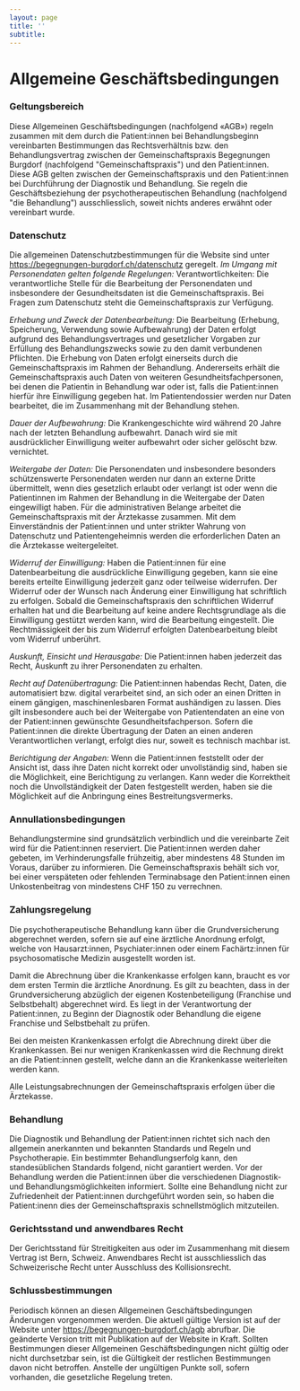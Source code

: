 ```yaml
---
layout: page
title: ''
subtitle:
---
```

# Allgemeine Geschäftsbedingungen
### Geltungsbereich
Diese Allgemeinen Geschäftsbedingungen (nachfolgend «AGB») regeln zusammen mit dem durch die Patient:innen bei Behandlungsbeginn vereinbarten Bestimmungen das Rechtsverhältnis bzw. den Behandlungsvertrag zwischen der Gemeinschaftspraxis Begegnungen Burgdorf (nachfolgend "Gemeinschaftspraxis") und den Patient:innen. Diese AGB gelten zwischen der Gemeinschaftspraxis und den Patient:innen bei Durchführung der Diagnostik und Behandlung. Sie regeln die Geschäftsbeziehung der psychotherapeutischen Behandlung (nachfolgend "die Behandlung") ausschliesslich, soweit nichts anderes erwähnt oder vereinbart wurde.

### Datenschutz
Die allgemeinen Datenschutzbestimmungen für die Website sind unter https://begegnungen-burgdorf.ch/datenschutz geregelt.
*Im Umgang mit Personendaten gelten folgende Regelungen:*
Verantwortlichkeiten: Die verantwortliche Stelle für die Bearbeitung der Personendaten und insbesondere der Gesundheitsdaten ist die Gemeinschaftspraxis. Bei Fragen zum Datenschutz steht die Gemeinschaftspraxis zur Verfügung.

*Erhebung und Zweck der Datenbearbeitung:* 
Die Bearbeitung (Erhebung, Speicherung, Verwendung sowie Aufbewahrung) der Daten erfolgt aufgrund des Behandlungsvertrages und gesetzlicher Vorgaben zur Erfüllung des Behandlungszwecks sowie zu den damit verbundenen Pflichten. Die Erhebung von Daten erfolgt einerseits durch die Gemeinschaftspraxis im Rahmen der Behandlung. Andererseits erhält die Gemeinschaftspraxis auch Daten von weiteren Gesundheitsfachpersonen, bei denen die Patientin in Behandlung war oder ist, falls die Patient:innen hierfür ihre Einwilligung gegeben hat. Im Patientendossier werden nur Daten bearbeitet, die im Zusammenhang mit der Behandlung stehen.

*Dauer der Aufbewahrung:* 
Die Krankengeschichte wird während 20 Jahre nach der letzten Behandlung aufbewahrt. Danach wird sie mit ausdrücklicher Einwilligung weiter aufbewahrt oder sicher gelöscht bzw. vernichtet.

*Weitergabe der Daten:*
 Die Personendaten und insbesondere besonders schützenswerte Personendaten werden nur dann an externe Dritte übermittelt, wenn dies gesetzlich erlaubt oder verlangt ist oder wenn die Patientinnen im Rahmen der Behandlung in die Weitergabe der Daten eingewilligt haben. Für die administrativen Belange arbeitet die Gemeinschaftspraxis mit der Ärztekasse zusammen. Mit dem Einverständnis der Patient:innen und unter strikter Wahrung von Datenschutz und Patientengeheimnis werden die erforderlichen Daten an die Ärztekasse weitergeleitet.

*Widerruf der Einwilligung:* Haben die Patient:innen für eine Datenbearbeitung die ausdrückliche Einwilligung gegeben, kann sie eine bereits erteilte Einwilligung jederzeit ganz oder teilweise widerrufen. Der Widerruf oder der Wunsch nach Änderung einer Einwilligung hat schriftlich zu erfolgen. Sobald die Gemeinschaftspraxis den schriftlichen Widerruf erhalten hat und die Bearbeitung auf keine andere Rechtsgrundlage als die Einwilligung gestützt werden kann, wird die Bearbeitung eingestellt. Die Rechtmässigkeit der bis zum Widerruf erfolgten Datenbearbeitung bleibt vom Widerruf unberührt.

*Auskunft, Einsicht und Herausgabe:*
Die Patient:innen haben jederzeit das Recht, Auskunft zu ihrer Personendaten zu erhalten.

*Recht auf Datenübertragung:* Die Patient:innen habendas Recht, Daten, die automatisiert bzw. digital verarbeitet sind, an sich oder an einen Dritten in einem gängigen, maschinenlesbaren Format aushändigen zu lassen. Dies gilt insbesondere auch bei der Weitergabe von Patientendaten an eine von der Patient:innen gewünschte Gesundheitsfachperson. Sofern die Patient:innen die direkte Übertragung der Daten an einen anderen Verantwortlichen verlangt, erfolgt dies nur, soweit es technisch machbar ist.

*Berichtigung der Angaben:* Wenn die Patient:innen feststellt oder der Ansicht ist, dass ihre Daten nicht korrekt oder unvollständig sind, haben sie die Möglichkeit, eine Berichtigung zu verlangen. Kann weder die Korrektheit noch die Unvollständigkeit der Daten festgestellt werden, haben sie die Möglichkeit auf die Anbringung eines Bestreitungsvermerks.
 
### Annullationsbedingungen
Behandlungstermine sind grundsätzlich verbindlich und die vereinbarte Zeit wird für die Patient:innen reserviert. Die Patient:innen werden daher gebeten, im Verhinderungsfalle frühzeitig, aber mindestens 48 Stunden im Voraus, darüber zu informieren. Die Gemeinschaftspraxis behält sich vor, bei einer verspäteten oder fehlenden Terminabsage den Patient:innen einen Unkostenbeitrag von mindestens CHF 150 zu verrechnen.

### Zahlungsregelung
Die psychotherapeutische Behandlung kann über die Grundversicherung abgerechnet werden, sofern sie auf eine ärztliche Anordnung erfolgt, welche von Hausarzt:innen, Psychiater:innen oder einem Fachärtz:innen für psychosomatische Medizin ausgestellt worden ist.

Damit die Abrechnung über die Krankenkasse erfolgen kann, braucht es vor dem ersten Termin die ärztliche Anordnung. Es gilt zu beachten, dass in der Grundversicherung abzüglich der eigenen Kostenbeteiligung (Franchise und Selbstbehalt) abgerechnet wird. Es liegt in der Verantwortung der Patient:innen, zu Beginn der Diagnostik oder Behandlung die eigene Franchise und Selbstbehalt zu prüfen.

Bei den meisten Krankenkassen erfolgt die Abrechnung direkt über die Krankenkassen. Bei nur wenigen Krankenkassen wird die Rechnung direkt an die Patient:innen gestellt, welche dann an die Krankenkasse weiterleiten werden kann.

Alle Leistungsabrechnungen der Gemeinschaftspraxis erfolgen über die Ärztekasse.

### Behandlung
Die Diagnostik und Behandlung der Patient:innen richtet sich nach den allgemein anerkannten und bekannten Standards und Regeln und Psychotherapie. Ein bestimmter Behandlungserfolg kann, den standesüblichen Standards folgend, nicht garantiert werden. Vor der Behandlung werden die Patient:innen über die verschiedenen Diagnostik- und Behandlungsmöglichkeiten informiert. Sollte eine Behandlung nicht zur Zufriedenheit der Patient:innen durchgeführt worden sein, so haben die Patient:inenn dies der Gemeinschaftspraxis schnellstmöglich mitzuteilen. 

### Gerichtsstand und anwendbares Recht
Der Gerichtsstand für Streitigkeiten aus oder im Zusammenhang mit diesem Vertrag ist Bern, Schweiz. Anwendbares Recht ist ausschliesslich das Schweizerische Recht unter Ausschluss des Kollisionsrecht.
 
### Schlussbestimmungen
Periodisch können an diesen Allgemeinen Geschäftsbedingungen Änderungen vorgenommen werden. Die aktuell gültige Version ist auf der Website unter https://begegnungen-burgdorf.ch/agb abrufbar. Die geänderte Version tritt mit Publikation auf der Website in Kraft. Sollten Bestimmungen dieser Allgemeinen Geschäftsbedingungen nicht gültig oder nicht durchsetzbar sein, ist die Gültigkeit der restlichen Bestimmungen davon nicht betroffen. Anstelle der ungültigen Punkte soll, sofern vorhanden, die gesetzliche Regelung treten.